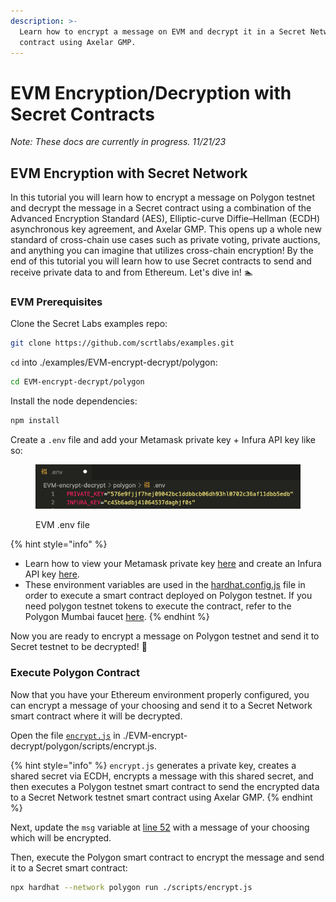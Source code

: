 ```yaml
---
description: >-
  Learn how to encrypt a message on EVM and decrypt it in a Secret Network
  contract using Axelar GMP.
---
```


# EVM Encryption/Decryption with Secret Contracts

_Note: These docs are currently in progress. 11/21/23_

## EVM Encryption with Secret Network

In this tutorial you will learn how to encrypt a message on Polygon testnet and decrypt the message in a Secret contract using a combination of the Advanced Encryption Standard (AES), Elliptic-curve Diffie–Hellman (ECDH) asynchronous key agreement, and Axelar GMP. This opens up a whole new standard of cross-chain use cases such as private voting, private auctions, and anything you can imagine that utilizes cross-chain encryption! By the end of this tutorial you will learn how to use Secret contracts to send and receive private data to and from Ethereum. Let's dive in! 🏊

### EVM Prerequisites &#x20;

Clone the Secret Labs examples repo:&#x20;

```bash
git clone https://github.com/scrtlabs/examples.git
```

`cd` into ./examples/EVM-encrypt-decrypt/polygon:

```bash
cd EVM-encrypt-decrypt/polygon
```

Install the node dependencies:&#x20;

```bash
npm install 
```

Create a `.env` file and add your Metamask private key + Infura API key like so:&#x20;

<figure><img src="../../.gitbook/assets/EVM env file.png" alt=""><figcaption><p>EVM .env file</p></figcaption></figure>

{% hint style="info" %}
* Learn how to view your Metamask private key [here](https://support.metamask.io/hc/en-us/articles/360015289632-How-to-export-an-account-s-private-key) and create an Infura API key [here](https://www.infura.io/).&#x20;
* These environment variables are used in the [hardhat.config.js](https://github.com/scrtlabs/examples/blob/master/EVM-encrypt-decrypt/polygon/hardhat.config.js) file in order to execute a smart contract deployed on Polygon testnet. If you need polygon testnet tokens to execute the contract, refer to the Polygon Mumbai faucet [here](https://faucet.polygon.technology/).&#x20;
{% endhint %}

Now you are ready to encrypt a message on Polygon testnet and send it to Secret testnet to be decrypted! 🎉&#x20;

### Execute Polygon Contract

Now that you have your Ethereum environment properly configured, you can encrypt a message of your choosing and send it to a Secret Network smart contract where it will be decrypted.&#x20;

Open the file [`encrypt.js`](https://github.com/scrtlabs/examples/blob/master/EVM-encrypt-decrypt/polygon/scripts/encrypt.js)  in ./EVM-encrypt-decrypt/polygon/scripts/encrypt.js.&#x20;

{% hint style="info" %}
`encrypt.js` generates a private key, creates a shared secret via ECDH, encrypts a message with this shared secret, and then executes a Polygon testnet smart contract to send the encrypted data to a Secret Network testnet smart contract using Axelar GMP.&#x20;
{% endhint %}

Next, update the `msg` variable at [line 52](https://github.com/scrtlabs/examples/blob/ce83c3f4f313820d0f7510b31f1243d70a2a3d4f/EVM-encrypt-decrypt/polygon/scripts/encrypt.js#L52) with a message of your choosing which will be encrypted.&#x20;

Then, execute the Polygon smart contract to encrypt the message and send it to a Secret smart contract:&#x20;

```bash
npx hardhat --network polygon run ./scripts/encrypt.js
```


